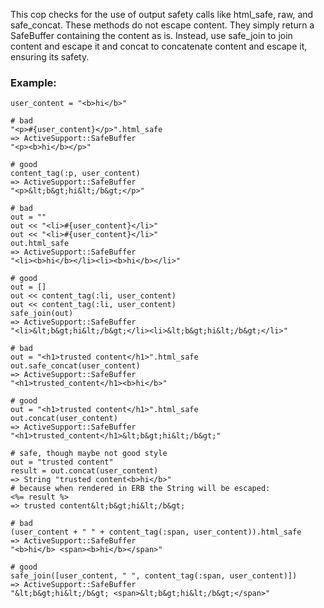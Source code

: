 This cop checks for the use of output safety calls like html_safe,
raw, and safe_concat. These methods do not escape content. They
simply return a SafeBuffer containing the content as is. Instead,
use safe_join to join content and escape it and concat to
concatenate content and escape it, ensuring its safety.

### Example:
    user_content = "<b>hi</b>"

    # bad
    "<p>#{user_content}</p>".html_safe
    => ActiveSupport::SafeBuffer
    "<p><b>hi</b></p>"

    # good
    content_tag(:p, user_content)
    => ActiveSupport::SafeBuffer
    "<p>&lt;b&gt;hi&lt;/b&gt;</p>"

    # bad
    out = ""
    out << "<li>#{user_content}</li>"
    out << "<li>#{user_content}</li>"
    out.html_safe
    => ActiveSupport::SafeBuffer
    "<li><b>hi</b></li><li><b>hi</b></li>"

    # good
    out = []
    out << content_tag(:li, user_content)
    out << content_tag(:li, user_content)
    safe_join(out)
    => ActiveSupport::SafeBuffer
    "<li>&lt;b&gt;hi&lt;/b&gt;</li><li>&lt;b&gt;hi&lt;/b&gt;</li>"

    # bad
    out = "<h1>trusted content</h1>".html_safe
    out.safe_concat(user_content)
    => ActiveSupport::SafeBuffer
    "<h1>trusted_content</h1><b>hi</b>"

    # good
    out = "<h1>trusted content</h1>".html_safe
    out.concat(user_content)
    => ActiveSupport::SafeBuffer
    "<h1>trusted_content</h1>&lt;b&gt;hi&lt;/b&gt;"

    # safe, though maybe not good style
    out = "trusted content"
    result = out.concat(user_content)
    => String "trusted content<b>hi</b>"
    # because when rendered in ERB the String will be escaped:
    <%= result %>
    => trusted content&lt;b&gt;hi&lt;/b&gt;

    # bad
    (user_content + " " + content_tag(:span, user_content)).html_safe
    => ActiveSupport::SafeBuffer
    "<b>hi</b> <span><b>hi</b></span>"

    # good
    safe_join([user_content, " ", content_tag(:span, user_content)])
    => ActiveSupport::SafeBuffer
    "&lt;b&gt;hi&lt;/b&gt; <span>&lt;b&gt;hi&lt;/b&gt;</span>"
